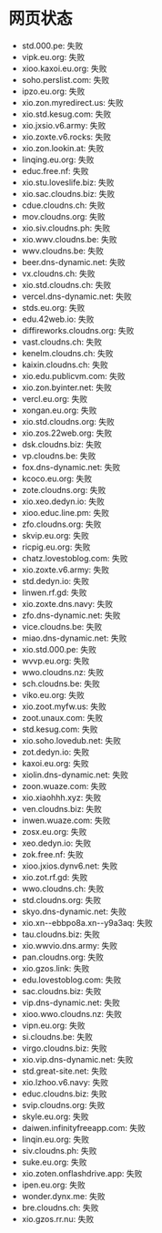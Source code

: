 # 网页状态
- std.000.pe: 失败
- vipk.eu.org: 失败
- xioo.kaxoi.eu.org: 失败
- soho.perslist.com: 失败
- ipzo.eu.org: 失败
- xio.zon.myredirect.us: 失败
- xio.std.kesug.com: 失败
- xio.jxsio.v6.army: 失败
- xio.zoxte.v6.rocks: 失败
- xio.zon.lookin.at: 失败
- linqing.eu.org: 失败
- educ.free.nf: 失败
- xio.stu.loveslife.biz: 失败
- xio.sac.cloudns.biz: 失败
- cdue.cloudns.ch: 失败
- mov.cloudns.org: 失败
- xio.siv.cloudns.ph: 失败
- xio.wwv.cloudns.be: 失败
- wwv.cloudns.be: 失败
- beer.dns-dynamic.net: 失败
- vx.cloudns.ch: 失败
- xio.std.cloudns.ch: 失败
- vercel.dns-dynamic.net: 失败
- stds.eu.org: 失败
- edu.42web.io: 失败
- diffireworks.cloudns.org: 失败
- vast.cloudns.ch: 失败
- kenelm.cloudns.ch: 失败
- kaixin.cloudns.ch: 失败
- xio.edu.publicvm.com: 失败
- xio.zon.byinter.net: 失败
- vercl.eu.org: 失败
- xongan.eu.org: 失败
- xio.std.cloudns.org: 失败
- xio.zos.22web.org: 失败
- dsk.cloudns.biz: 失败
- vp.cloudns.be: 失败
- fox.dns-dynamic.net: 失败
- kcoco.eu.org: 失败
- zote.cloudns.org: 失败
- xio.xeo.dedyn.io: 失败
- xioo.educ.line.pm: 失败
- zfo.cloudns.org: 失败
- skvip.eu.org: 失败
- ricpig.eu.org: 失败
- chatz.lovestoblog.com: 失败
- xio.zoxte.v6.army: 失败
- std.dedyn.io: 失败
- linwen.rf.gd: 失败
- xio.zoxte.dns.navy: 失败
- zfo.dns-dynamic.net: 失败
- vice.cloudns.be: 失败
- miao.dns-dynamic.net: 失败
- xio.std.000.pe: 失败
- wvvp.eu.org: 失败
- wwo.cloudns.nz: 失败
- sch.cloudns.be: 失败
- viko.eu.org: 失败
- xio.zoot.myfw.us: 失败
- zoot.unaux.com: 失败
- std.kesug.com: 失败
- xio.soho.lovedub.net: 失败
- zot.dedyn.io: 失败
- kaxoi.eu.org: 失败
- xiolin.dns-dynamic.net: 失败
- zoon.wuaze.com: 失败
- xio.xiaohhh.xyz: 失败
- ven.cloudns.biz: 失败
- inwen.wuaze.com: 失败
- zosx.eu.org: 失败
- xeo.dedyn.io: 失败
- zok.free.nf: 失败
- xioo.jxios.dynv6.net: 失败
- xio.zot.rf.gd: 失败
- wwo.cloudns.ch: 失败
- std.cloudns.org: 失败
- skyo.dns-dynamic.net: 失败
- xio.xn--ebbpo8a.xn--y9a3aq: 失败
- tau.cloudns.biz: 失败
- xio.wwvio.dns.army: 失败
- pan.cloudns.org: 失败
- xio.gzos.link: 失败
- edu.lovestoblog.com: 失败
- sac.cloudns.biz: 失败
- vip.dns-dynamic.net: 失败
- xioo.wwo.cloudns.nz: 失败
- vipn.eu.org: 失败
- si.cloudns.be: 失败
- virgo.cloudns.biz: 失败
- xio.vip.dns-dynamic.net: 失败
- std.great-site.net: 失败
- xio.lzhoo.v6.navy: 失败
- educ.cloudns.biz: 失败
- svip.cloudns.org: 失败
- skyle.eu.org: 失败
- daiwen.infinityfreeapp.com: 失败
- linqin.eu.org: 失败
- siv.cloudns.ph: 失败
- suke.eu.org: 失败
- xio.zoten.onflashdrive.app: 失败
- ipen.eu.org: 失败
- wonder.dynx.me: 失败
- bre.cloudns.ch: 失败
- xio.gzos.rr.nu: 失败
